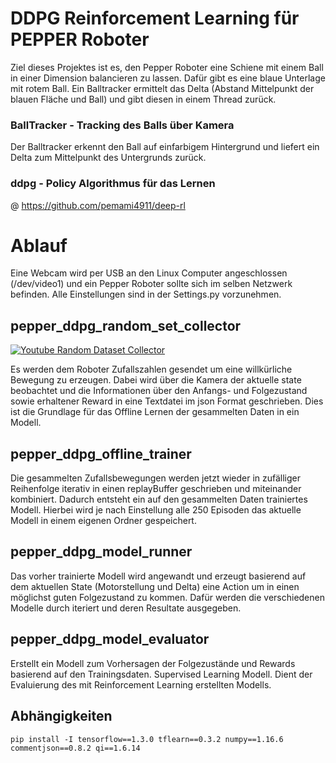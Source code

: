 # DDPG Reinforcement Learning für PEPPER Roboter
Ziel dieses Projektes ist es, den Pepper Roboter eine Schiene mit einem Ball in einer Dimension balancieren zu lassen.
Dafür gibt es eine blaue Unterlage mit rotem Ball. Ein Balltracker ermittelt das Delta (Abstand Mittelpunkt der blauen Fläche
und Ball) und gibt diesen in einem Thread zurück.

### BallTracker - Tracking des Balls über Kamera
Der Balltracker erkennt den Ball auf einfarbigem Hintergrund und liefert ein Delta zum Mittelpunkt des Untergrunds zurück.
### ddpg - Policy Algorithmus für das Lernen 
@ https://github.com/pemami4911/deep-rl

# Ablauf
Eine Webcam wird per USB an den Linux Computer angeschlossen (/dev/video1) und ein Pepper Roboter sollte sich im selben
Netzwerk befinden. Alle Einstellungen sind in der Settings.py vorzunehmen.

## pepper_ddpg_random_set_collector
[![Youtube Random Dataset Collector](https://img.youtube.com/vi/-GzZ9BT48mU/0.jpg)](https://www.youtube.com/watch?v=-GzZ9BT48mU)

Es werden dem Roboter Zufallszahlen gesendet um eine willkürliche Bewegung zu erzeugen. Dabei wird über die Kamera der aktuelle state
beobachtet und die Informationen über den Anfangs- und Folgezustand sowie erhaltener Reward in eine Textdatei im json Format geschrieben.
Dies ist die Grundlage für das Offline Lernen der gesammelten Daten in ein Modell.

## pepper_ddpg_offline_trainer
Die gesammelten Zufallsbewegungen werden jetzt wieder in zufälliger Reihenfolge iterativ in einen replayBuffer geschrieben und miteinander kombiniert.
Dadurch entsteht ein auf den gesammelten Daten trainiertes Modell. Hierbei wird je nach Einstellung alle 250 Episoden das aktuelle Modell in einem eigenen Ordner gespeichert.

## pepper_ddpg_model_runner
Das vorher trainierte Modell wird angewandt und erzeugt basierend auf dem aktuellen State (Motorstellung und Delta) eine Action
um in einen möglichst guten Folgezustand zu kommen. Dafür werden die verschiedenen Modelle durch iteriert und deren Resultate ausgegeben.

## pepper_ddpg_model_evaluator
Erstellt ein Modell zum Vorhersagen der Folgezustände und Rewards basierend auf den Trainingsdaten. Supervised Learning Modell.
Dient der Evaluierung des mit Reinforcement Learning erstellten Modells.

## Abhängigkeiten
`pip install -I tensorflow==1.3.0 tflearn==0.3.2 numpy==1.16.6 commentjson==0.8.2 qi==1.6.14`

